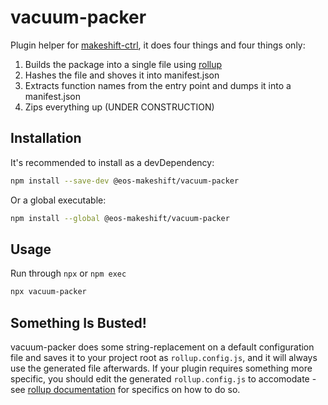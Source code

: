 # vacuum-packer

Plugin helper for [makeshift-ctrl](https://github.com/EosFoundry/makeshift-ctrl), it does four things and four things only:

1. Builds the package into a single file using [rollup](https://rollupjs.org/guide/en/)
2. Hashes the file and shoves it into manifest.json
3. Extracts function names from the entry point and dumps it into a manifest.json
4. Zips everything up (UNDER CONSTRUCTION)

## Installation

It's recommended to install as a devDependency:

```sh
npm install --save-dev @eos-makeshift/vacuum-packer
```

Or a global executable:
```sh
npm install --global @eos-makeshift/vacuum-packer
```

## Usage

Run through `npx` or `npm exec`

```sh
npx vacuum-packer
```

## Something Is Busted!

vacuum-packer does some string-replacement on a default configuration file and saves it to your project root as `rollup.config.js`, and it will always use the generated file afterwards. If your plugin requires something more specific, you should edit the generated `rollup.config.js` to accomodate - see [rollup documentation](https://www.rollupjs.org/guide/en/) for specifics on how to do so.

